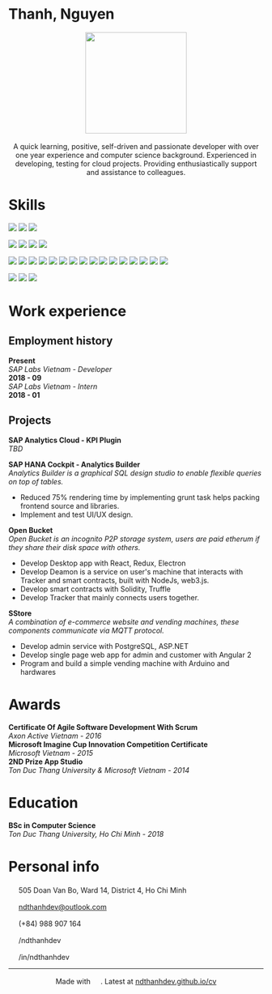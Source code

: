 # Thanh, Nguyen

<p align="center">
  <img align="center" src="./assets/images/avatar.jpg" height="200">
  <br/>
  <br/>
  A quick learning, positive, self-driven and passionate developer with over one year experience and computer science background. Experienced in developing, testing for cloud projects. Providing enthusiastically support and assistance to colleagues.
</p>

# Skills

![](https://img.shields.io/badge/-willing-yellow.svg?style=for-the-badge)
![](https://img.shields.io/badge/-prior%20experience-green.svg?style=for-the-badge)
![](https://img.shields.io/badge/-proficient-blue.svg?style=for-the-badge)

<!-- languages -->

![](https://img.shields.io/endpoint.svg?url=https%3A%2F%2Fndthanhdev.github.io%2Fendpoints%2Fcv%2Fjavascript.json)
![](https://img.shields.io/endpoint.svg?url=https%3A%2F%2Fndthanhdev.github.io%2Fendpoints%2Fcv%2Ftypescript.json)
![](https://img.shields.io/endpoint.svg?url=https%3A%2F%2Fndthanhdev.github.io%2Fendpoints%2Fcv%2Fc-sharp.json)
![](https://img.shields.io/endpoint.svg?url=https%3A%2F%2Fndthanhdev.github.io%2Fendpoints%2Fcv%2Fgo.json)

<!-- frameworks & tools -->

![](https://img.shields.io/endpoint.svg?url=https%3A%2F%2Fndthanhdev.github.io%2Fendpoints%2Fcv%2Fnodejs.json)
![](https://img.shields.io/endpoint.svg?url=https%3A%2F%2Fndthanhdev.github.io%2Fendpoints%2Fcv%2Freact.json)
![](https://img.shields.io/endpoint.svg?url=https%3A%2F%2Fndthanhdev.github.io%2Fendpoints%2Fcv%2Fredux.json)
![](https://img.shields.io/endpoint.svg?url=https%3A%2F%2Fndthanhdev.github.io%2Fendpoints%2Fcv%2Fangular.json)
![](https://img.shields.io/endpoint.svg?url=https%3A%2F%2Fndthanhdev.github.io%2Fendpoints%2Fcv%2Fexpress.json)
![](https://img.shields.io/endpoint.svg?url=https%3A%2F%2Fndthanhdev.github.io%2Fendpoints%2Fcv%2Fnestjs.json)
![](https://img.shields.io/endpoint.svg?url=https%3A%2F%2Fndthanhdev.github.io%2Fendpoints%2Fcv%2Felectron.json)
![](https://img.shields.io/endpoint.svg?url=https%3A%2F%2Fndthanhdev.github.io%2Fendpoints%2Fcv%2Fgrunt.json)
![](https://img.shields.io/endpoint.svg?url=https%3A%2F%2Fndthanhdev.github.io%2Fendpoints%2Fcv%2Fwebpack.json)
![](https://img.shields.io/endpoint.svg?url=https%3A%2F%2Fndthanhdev.github.io%2Fendpoints%2Fcv%2Fgraphql.json)
![](https://img.shields.io/endpoint.svg?url=https%3A%2F%2Fndthanhdev.github.io%2Fendpoints%2Fcv%2Fdocker.json)
![](https://img.shields.io/endpoint.svg?url=https%3A%2F%2Fndthanhdev.github.io%2Fendpoints%2Fcv%2Fdot-net.json)
![](https://img.shields.io/endpoint.svg?url=https%3A%2F%2Fndthanhdev.github.io%2Fendpoints%2Fcv%2Fethereum.json)
![](https://img.shields.io/endpoint.svg?url=https%3A%2F%2Fndthanhdev.github.io%2Fendpoints%2Fcv%2Ftruffle.json)
![](https://img.shields.io/endpoint.svg?url=https%3A%2F%2Fndthanhdev.github.io%2Fendpoints%2Fcv%2Fweb-torrent.json)
![](https://img.shields.io/endpoint.svg?url=https%3A%2F%2Fndthanhdev.github.io%2Fendpoints%2Fcv%2Farduino.json)

<!-- database -->

![](https://img.shields.io/endpoint.svg?url=https%3A%2F%2Fndthanhdev.github.io%2Fendpoints%2Fcv%2Fmongo.json)
![](https://img.shields.io/endpoint.svg?url=https%3A%2F%2Fndthanhdev.github.io%2Fendpoints%2Fcv%2Fmssql.json)
![](https://img.shields.io/endpoint.svg?url=https%3A%2F%2Fndthanhdev.github.io%2Fendpoints%2Fcv%2Fsqllite.json)

# Work experience

## Employment history

**Present**  
_SAP Labs Vietnam - Developer_  
**2018 - 09**  
_SAP Labs Vietnam - Intern_  
**2018 - 01**

## Projects

**SAP Analytics Cloud - KPI Plugin**  
_TBD_

<!-- _Analytics Cloud is a pluggable SaaS BI platform and KPI plugin is builder of KPIs._

- Configure webpack to enable output of build process as a plugin -->

<!-- - implement/test ui
- setup project + testing
- webpack + plugin -->

**SAP HANA Cockpit - Analytics Builder**  
_Analytics Builder is a graphical SQL design studio to enable flexible queries on top of tables._

- Reduced 75% rendering time by implementing grunt task helps packing frontend source and libraries.
- Implement and test UI/UX design.

**Open Bucket**  
_Open Bucket is an incognito P2P storage system, users are paid etherum if they share their disk space with others._

- Develop Desktop app with React, Redux, Electron
- Develop Deamon is a service on user's machine that interacts with Tracker and smart contracts, built with NodeJs, web3.js.
- Develop smart contracts with Solidity, Truffle
- Develop Tracker that mainly connects users together.

**SStore**  
_A combination of e-commerce website and vending machines, these components communicate via MQTT protocol._

- Develop admin service with PostgreSQL, ASP.NET
- Develop single page web app for admin and customer with Angular 2
- Program and build a simple vending machine with Arduino and hardwares

# Awards

**Certificate Of Agile Software Development With Scrum**  
_Axon Active Vietnam - 2016_  
**Microsoft Imagine Cup Innovation Competition Certificate**  
_Microsoft Vietnam - 2015_  
**2ND Prize App Studio**  
_Ton Duc Thang University & Microsoft Vietnam - 2014_

# Education

**BSc in Computer Science**  
_Ton Duc Thang University, Ho Chi Minh - 2018_

# Personal info

<img src="./assets/images/location_on.svg" width="16px"> 505 Doan Van Bo, Ward 14, District 4, Ho Chi Minh

<img src="./assets/images/mail.svg" width="16px"> ndthanhdev@outlook.com

<img src="./assets/images/phone.svg" width="16px"> (+84) 988 907 164

<img src="./assets/images/github.svg" width="16px"> /ndthanhdev

<img src="./assets/images/linkedin.svg" width="16px"> /in/ndthanhdev

---

<p align="center">
Made with <img src="./assets/images/markdown.svg" width="16px">. Latest at <a href="https://ndthanhdev.github.io/cv">ndthanhdev.github.io/cv</a>
</p>
